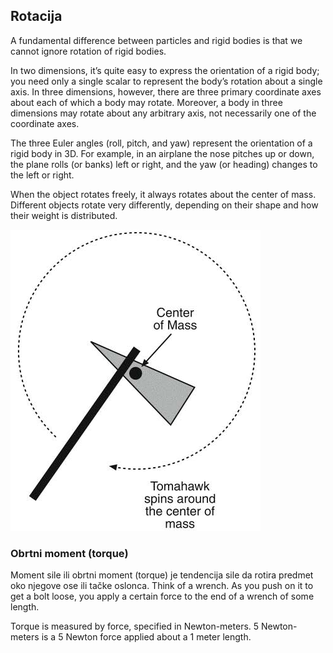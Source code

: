 ## Rotacija

A fundamental difference between particles and rigid bodies is that we cannot ignore rotation of rigid bodies.

In two dimensions, it’s quite easy to express the orientation of a rigid body; you need only a single scalar to represent the body’s rotation about a single axis. In three dimensions, however, there are three primary coordinate axes about each of which a body may rotate. Moreover, a body in three dimensions may rotate about any arbitrary axis, not necessarily one of the coordinate axes.

The three Euler angles (roll, pitch, and yaw) represent the orientation of a rigid body in 3D. For example, in an airplane the nose pitches up or down, the plane rolls (or banks) left or right, and the yaw (or heading) changes to the left or right.

When the object rotates freely, it always rotates about the center of mass. Different objects rotate very differently, depending on their shape and how their weight is distributed.

![rotacija-centar-mase](slike/rotacija-centar-mase.png)

### Obrtni moment (torque)

Moment sile ili obrtni moment (torque) je tendencija sile da rotira predmet oko njegove ose ili tačke oslonca. Think of a wrench. As you push on it to get a bolt loose, you apply a certain force to the end of a wrench of some length.

Torque is measured by force, specified in Newton-meters. 5 Newton-meters is a 5 Newton force applied about a 1 meter length.
